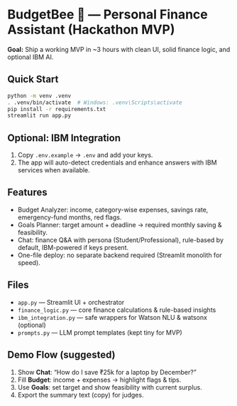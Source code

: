 # BudgetBee 🐝 — Personal Finance Assistant (Hackathon MVP)

**Goal:** Ship a working MVP in ~3 hours with clean UI, solid finance logic, and optional IBM AI.

## Quick Start
```bash
python -m venv .venv
. .venv/bin/activate  # Windows: .venv\Scripts\activate
pip install -r requirements.txt
streamlit run app.py
```

## Optional: IBM Integration
1) Copy `.env.example` → `.env` and add your keys.
2) The app will auto-detect credentials and enhance answers with IBM services when available.

## Features
- Budget Analyzer: income, category-wise expenses, savings rate, emergency-fund months, red flags.
- Goals Planner: target amount + deadline → required monthly saving & feasibility.
- Chat: finance Q&A with persona (Student/Professional), rule-based by default, IBM-powered if keys present.
- One-file deploy: no separate backend required (Streamlit monolith for speed).

## Files
- `app.py` — Streamlit UI + orchestrator
- `finance_logic.py` — core finance calculations & rule-based insights
- `ibm_integration.py` — safe wrappers for Watson NLU & watsonx (optional)
- `prompts.py` — LLM prompt templates (kept tiny for MVP)

## Demo Flow (suggested)
1) Show **Chat**: “How do I save ₹25k for a laptop by December?”
2) Fill **Budget**: income + expenses → highlight flags & tips.
3) Use **Goals**: set target and show feasibility with current surplus.
4) Export the summary text (copy) for judges.